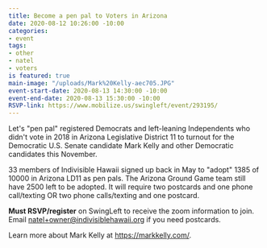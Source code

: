 ```yaml
---
title: Become a pen pal to Voters in Arizona
date: 2020-08-12 10:26:00 -10:00
categories:
- event
tags:
- other
- natel
- voters
is featured: true
main-image: "/uploads/Mark%20Kelly-aec705.JPG"
event-start-date: 2020-08-13 14:30:00 -10:00
event-end-date: 2020-08-13 15:30:00 -10:00
RSVP-link: https://www.mobilize.us/swingleft/event/293195/
---
```


Let's "pen pal" registered Democrats and left-leaning Independents who didn't vote in 2018 in Arizona Legislative District 11 to turnout for the Democratic U.S. Senate candidate Mark Kelly and other Democratic candidates this November.

33 members of Indivisible Hawaii signed up back in May to "adopt" 1385 of 10000 in Arizona LD11 as pen pals.  The Arizona Ground Game team still have 2500 left to be adopted.  It will require two postcards and one phone call/texting OR two phone calls/texting and one postcard.  

**Must RSVP/register** on SwingLeft to receive the zoom information to join.  Email natel+owner@indivisiblehawaii.org if you need postcards.  

Learn more about Mark Kelly at https://markkelly.com/.  

